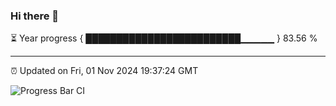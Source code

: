 ### Hi there 👋

⏳ Year progress { █████████████████████████▁▁▁▁▁ } 83.56 %

---

⏰ Updated on Fri, 01 Nov 2024 19:37:24 GMT

![Progress Bar CI](https://github.com/IshwaranRudhara/GIT-ACTION/workflows/Progress%20Bar%20CI/badge.svg)
